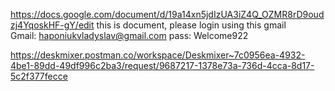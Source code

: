 https://docs.google.com/document/d/19a14xn5jdIzUA3iZ4Q_OZMR8rD9oudzj4YqoskHF-gY/edit
this is document, please login using this gmail
Gmail: [haponiukvladyslav@gmail.com](mailto:haponiukvladyslav@gmail.com)
pass: Welcome922

https://deskmixer.postman.co/workspace/Deskmixer~7c0956ea-4932-4be1-89dd-49df996c2ba3/request/9687217-1378e73a-736d-4cca-8d17-5c2f377fecce
